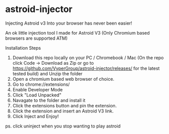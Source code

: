 # astroid-injector
Injecting Astroid v3 Into your browser has never been easier!

An ok little injection tool I made for Astroid V3 (Only Chromium based browsers are supported ATM)

Installation Steps

1. Download this repo locally on your PC / Chromebook / Mac (On the repo click Code -> Download as Zip or go to https://github.com/VyperGroup/astroid-injector/releases/ for the latest tested build) and Unzip the folder
2. Open a chromium based web browser of choice.
3. Go to chrome://extensions/
4. Enable Developer Mode
5. Click "Load Unpacked"
6. Navagate to the folder and install it
7. Click the extensions button and pin the extension.
8. Click the extension and insert an Astroid V3 link.
9. Click Inject and Enjoy!

ps. click uninject when you stop wanting to play astroid
